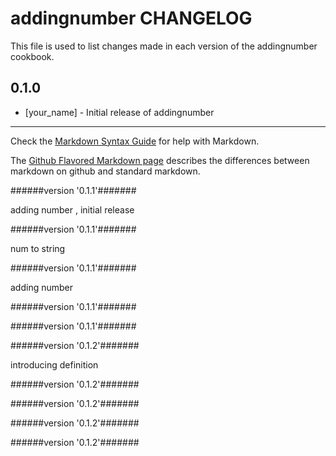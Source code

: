 # addingnumber CHANGELOG

This file is used to list changes made in each version of the addingnumber cookbook.

## 0.1.0
- [your_name] - Initial release of addingnumber

- - -
Check the [Markdown Syntax Guide](http://daringfireball.net/projects/markdown/syntax) for help with Markdown.

The [Github Flavored Markdown page](http://github.github.com/github-flavored-markdown/) describes the differences between markdown on github and standard markdown.

######version  '0.1.1'#######

adding number , initial release



######version  '0.1.1'#######

num to string



######version  '0.1.1'#######

adding number



######version  '0.1.1'#######





######version  '0.1.1'#######





######version  '0.1.2'#######

introducing definition



######version  '0.1.2'#######





######version  '0.1.2'#######





######version  '0.1.2'#######





######version  '0.1.2'#######




